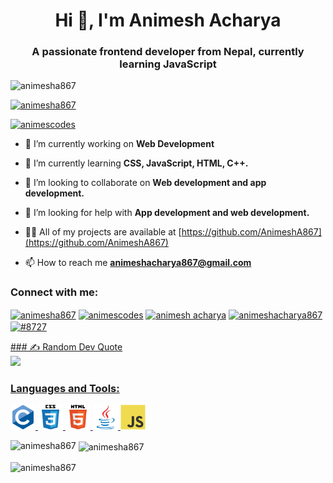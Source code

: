 <h1 align="center">Hi 👋, I'm Animesh Acharya</h1>
<h3 align="center">A passionate frontend developer from Nepal, currently learning JavaScript</h3>

<p align="left"> <img src="https://komarev.com/ghpvc/?username=animesha867&label=Profile%20views&color=0e75b6&style=flat" alt="animesha867" /> </p>

<p align="left"> <a href="https://github.com/ryo-ma/github-profile-trophy"><img src="https://github-profile-trophy.vercel.app/?username=animesha867" alt="animesha867" /></a> </p>

<p align="left"> <a href="https://twitter.com/animescodes" target="blank"><img src="https://img.shields.io/twitter/follow/animescodes?logo=twitter&style=for-the-badge" alt="animescodes" /></a> </p>

- 🔭 I’m currently working on **Web Development**

- 🌱 I’m currently learning **CSS, JavaScript, HTML, C++.**

- 👯 I’m looking to collaborate on **Web development and app development.**

- 🤝 I’m looking for help with **App development and web development.**

- 👨‍💻 All of my projects are available at [https://github.com/AnimeshA867](https://github.com/AnimeshA867)

- 📫 How to reach me **animeshacharya867@gmail.com**

<h3 align="left">Connect with me:</h3>
<p align="left">
<a href="https://codepen.io/animesha867" target="blank"><img align="center" src="https://www.iconbolt.com/iconsets/phosphor-regular/codepen-logo.svg" alt="animesha867" height="30" width="40" /></a>
<a href="https://twitter.com/animescodes" target="blank"><img align="center" src="https://www.iconbolt.com/iconsets/akar-icons/twitter-fill.svg" alt="animescodes" height="30" width="40" /></a>
<a href="https://linkedin.com/in/animesh-acharya-73b144246/" target="blank"><img align="center" src="https://www.iconbolt.com/iconsets/akar-icons/linkedinv1-fill.svg" alt="animesh acharya" height="30" width="40" /></a>
<a href="https://www.leetcode.com/animeshacharya867" target="blank"><img align="center" src="https://www.iconbolt.com/iconsets/coreui-brand/leetcode.svg" alt="animeshacharya867" height="30" width="40" /></a>
<a href="https://discord.gg/#8727" target="blank"><img align="center" src="https://www.iconbolt.com/iconsets/bootstrap-icons/discord.svg" alt="#8727" height="30" width="40" />
</p>
### ✍️ Random Dev Quote
<br>
<img src="https://quotes-github-readme.vercel.app/api?type=horizontal&theme=radical" >

<br>
<h3 align="left">Languages and Tools:</h3>
<p align="left"> <a href="https://www.cprogramming.com/" target="_blank" rel="noreferrer"> <img src="https://raw.githubusercontent.com/devicons/devicon/master/icons/c/c-original.svg" alt="c" width="40" height="40"/> </a> <a href="https://www.w3schools.com/css/" target="_blank" rel="noreferrer"> <img src="https://raw.githubusercontent.com/devicons/devicon/master/icons/css3/css3-original-wordmark.svg" alt="css3" width="40" height="40"/> </a> <a href="https://www.w3.org/html/" target="_blank" rel="noreferrer"> <img src="https://raw.githubusercontent.com/devicons/devicon/master/icons/html5/html5-original-wordmark.svg" alt="html5" width="40" height="40"/> </a> <a href="https://www.java.com" target="_blank" rel="noreferrer"> <img src="https://raw.githubusercontent.com/devicons/devicon/master/icons/java/java-original.svg" alt="java" width="40" height="40"/> </a> <a href="https://developer.mozilla.org/en-US/docs/Web/JavaScript" target="_blank" rel="noreferrer"> <img src="https://raw.githubusercontent.com/devicons/devicon/master/icons/javascript/javascript-original.svg" alt="javascript" width="40" height="40"/> </a> </p>

<p><img align="left" src="https://github-readme-stats.vercel.app/api/top-langs?username=animesha867&show_icons=true&locale=en&layout=compact" alt="animesha867" /></p>

<p>&nbsp;<img align="center" src="https://github-readme-stats.vercel.app/api?username=animesha867&show_icons=true&locale=en" alt="animesha867" /></p>

<p><img align="center" src="https://github-readme-streak-stats.herokuapp.com/?user=animesha867&" alt="animesha867" /></p>
